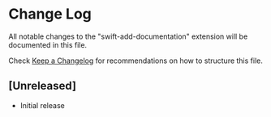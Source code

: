 # Change Log

All notable changes to the "swift-add-documentation" extension will be documented in this file.

Check [Keep a Changelog](http://keepachangelog.com/) for recommendations on how to structure this file.

## [Unreleased]

- Initial release
